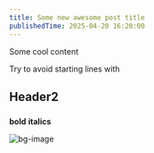 ```yaml
---
title: Some new awesome post title
publishedTime: 2025-04-20 16:20:00
---
```


Some cool content

Try to avoid starting lines with

## Header2

###

**bold**
__italics__


![bg-image](/images/bg-texture.png)
